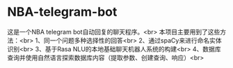# NBA-telegram-bot
这是一个NBA telegram bot自动回复的聊天程序。\<br> 
本项目主要用到了这些方法：\<br> 
1、同一个问题多种选择性的回答\<br> 
2、通过spaCy来进行命名实体识别\<br> 
3、基于Rasa NLU的本地基础聊天机器人系统的构建\<br> 
4、数据库查询并使用自然语言探索数据库内容（提取参数、创建查询、响应）\<br> 
